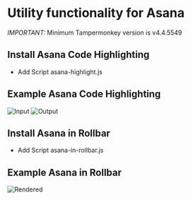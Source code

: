 # Utility functionality for Asana

*IMPORTANT:* Minimum Tampermonkey version is v4.4.5549

## Install Asana Code Highlighting
- Add Script asana-highlight.js

## Example Asana Code Highlighting
![Input](http://i.imgur.com/MSfI06M.png) ![Output](http://i.imgur.com/vjMyhHi.png)

## Install Asana in Rollbar
- Add Script asana-in-rollbar.js

## Example Asana in Rollbar
![Rendered](http://i.imgur.com/XMkfDFl.png)
